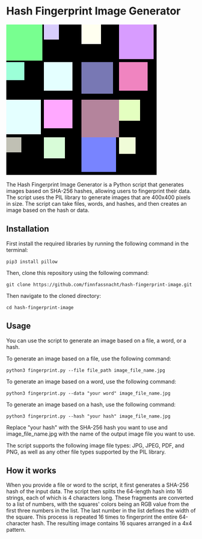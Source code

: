 # Hash Fingerprint Image Generator
![alt text](https://github.com/finnfassnacht/hash-fingerprint-image/blob/main/example.png)

The Hash Fingerprint Image Generator is a Python script that generates images based on SHA-256 hashes, allowing users to fingerprint their data. The script uses the PIL library to generate images that are 400x400 pixels in size. The script can take files, words, and hashes, and then creates an image based on the hash or data.

## Installation
First install the required libraries by running the following command in the terminal:
```
pip3 install pillow
```
Then, clone this repository using the following command:
```
git clone https://github.com/finnfassnacht/hash-fingerprint-image.git
```
Then navigate to the cloned directory:
```
cd hash-fingerprint-image
```
## Usage

You can use the script to generate an image based on a file, a word, or a hash.

To generate an image based on a file, use the following command:
```
python3 fingerprint.py --file file_path image_file_name.jpg
```
To generate an image based on a word, use the following command:
```
python3 fingerprint.py --data "your word" image_file_name.jpg
```
To generate an image based on a hash, use the following command:
```
python3 fingerprint.py --hash "your hash" image_file_name.jpg
```
Replace "your hash" with the SHA-256 hash you want to use and image_file_name.jpg with the name of the output image file you want to use.

The script supports the following image file types: JPG, JPEG, PDF, and PNG, as well as any other file types supported by the PIL library.

## How it works

When you provide a file or word to the script, it first generates a SHA-256 hash of the input data. The script then splits the 64-length hash into 16 strings, each of which is 4 characters long. These fragments are converted to a list of numbers, with the squares' colors being an RGB value from the first three numbers in the list. The last number in the list defines the width of the square. This process is repeated 16 times to fingerprint the entire 64-character hash. The resulting image contains 16 squares arranged in a 4x4 pattern.
